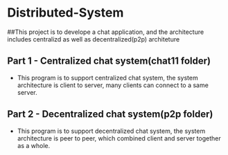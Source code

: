 # Distributed-System
##This project is to develope a chat application, and the architecture includes centralizd as well as decentralized(p2p) architeture
## Part 1 - Centralized chat system(chat11 folder)
* This program is to support centralized chat system, the system architecture is client to server, many clients can connect to a same server.
 
## Part 2 - Decentralized chat system(p2p folder)
* This program is to support decentralized chat system, the system architecture is peer to peer, which combined client and server together as a whole.
